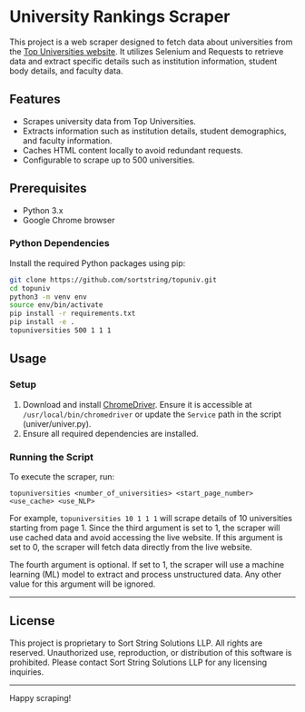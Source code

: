 # University Rankings Scraper

This project is a web scraper designed to fetch data about universities from the [Top Universities website](https://www.topuniversities.com). It utilizes Selenium and Requests to retrieve data and extract specific details such as institution information, student body details, and faculty data.

## Features

- Scrapes university data from Top Universities.
- Extracts information such as institution details, student demographics, and faculty information.
- Caches HTML content locally to avoid redundant requests.
- Configurable to scrape up to 500 universities.

## Prerequisites

- Python 3.x
- Google Chrome browser

### Python Dependencies

Install the required Python packages using pip:

```bash
git clone https://github.com/sortstring/topuniv.git
cd topuniv
python3 -m venv env
source env/bin/activate
pip install -r requirements.txt
pip install -e .
topuniversities 500 1 1 1
```

## Usage

### Setup

1. Download and install [ChromeDriver](https://sites.google.com/chromium.org/driver/). Ensure it is accessible at `/usr/local/bin/chromedriver` or update the `Service` path in the script (univer/univer.py).
2. Ensure all required dependencies are installed.

### Running the Script

To execute the scraper, run:


```topuniversities <number_of_universities> <start_page_number> <use_cache> <use_NLP>```

For example, ```topuniversities 10 1 1 1``` will scrape details of 10 universities starting from page 1. Since the third argument is set to 1, the scraper will use cached data and avoid accessing the live website. If this argument is set to 0, the scraper will fetch data directly from the live website.

The fourth argument is optional. If set to 1, the scraper will use a machine learning (ML) model to extract and process unstructured data. Any other value for this argument will be ignored.

---

## License

This project is proprietary to Sort String Solutions LLP. All rights are reserved. Unauthorized use, reproduction, or distribution of this software is prohibited. Please contact Sort String Solutions LLP for any licensing inquiries.

---

Happy scraping!

